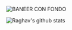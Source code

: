![BANEER CON FONDO](https://github.com/titooDiaz/titooDiaz/assets/107213851/2660b1ad-3ce5-448a-bcec-508222f11292)

<img alt="Raghav's github stats" src="https://github-readme-stats.vercel.app/api?username=titooDiaz&&show_icons=true&title_color=ffffff&icon_color=bb2acf&text_color=daf7dc&bg_color=151515" >

<!--
**titooDiaz/titooDiaz** is a ✨ _special_ ✨ repository because its `README.md` (this file) appears on your GitHub profile.

Here are some ideas to get you started:

- 🔭 I’m currently working on ...
- 🌱 I’m currently learning ...
- 👯 I’m looking to collaborate on ...
- 🤔 I’m looking for help with ...
- 💬 Ask me about ...
- 📫 How to reach me: ...
- 😄 Pronouns: ...
- ⚡ Fun fact: ...
-->
